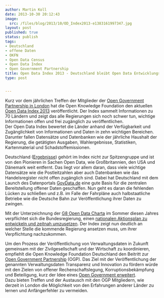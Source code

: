 ```yaml
---
author: Martin Koll
date: 2013-10-30 20:12:43
image:
  src: /files/blog/2013/10/OD_Index2013-e1383161997347.jpg
layout: post
published: true
status: publish
tags:
- Deutschland
- offene Daten
- OKFN
- Open Data Census
- Open Data Index
- Open Government Partnership
title: Open Data Index 2013 - Deutschland bleibt Open Data Entwicklungsland
type: post


---
```


Kurz vor dem jährlichen Treffen der Mitglieder der [Open Government Partnership in London](http://www.opengovpartnership.org/get-involved/london-summit-2013) hat die Open Knowledge Foundation den aktuellen [Open Data Index 2013](http://index.okfn.org) veröffentlicht. Der Index sammelt Informationen zu 70 Ländern und zeigt das alle Regierungen sich noch schwer tun, wichtige Informationen offen und frei zugänglich zu veröffentlichen.  
Der Open Data Index bewertet die Länder anhand der Verfügbarkeit und Zugänglichkeit von Informationen und Daten in zehn wichtigen Bereichen. Darunter fallen Datensätze und Datenbanken wie der jährliche Haushalt der Regierung, die getätigten Ausgaben, Wahlergebnisse, Statistiken, Kartenmaterial und Schadstoffemissionen. 

Deutschland ([Ergebnisse](https://index.okfn.org/country/overview/Germany/)) gehört im Index nicht zur Spitzengruppe und ist von den Pionieren in Sachen Open Data, wie Großbritannien, den USA und Dänemark weit entfernt. Das liegt vor allem daran, dass viele wichtige Datensätze wie die Postleitzahlen aber auch Datenbanken wie das Handelsregister nicht offen zugänglich sind. Dabei hat Deutschland mit dem Launch des Datenportals [GovData.de](https://www.govdata.de/) eine gute Basis für die zentralen Bereitstellung offener Daten geschaffen. Nun geht es daran die fehlenden Lücken zu schließen und z.B. im Falle der Fahrpläne auch halbstaatliche Betriebe wie die Deutsche Bahn zur Veröffentlichung ihrer Daten zu zwingen.

Mit der Unterzeichnung der [G8 Open Data Charta](/blog/2013/06/open-is-the-new-normal-g8-mitglieder-zeichnen-open-data-charter/) im Sommer diesen Jahres verpflichtet sich die Bundesregierung, einen [nationalen Aktionsplan zu entwickeln und zeitnah umzusetzen](https://www.gov.uk/government/publications/open-data-charter/g8-open-data-charter-and-technical-annex). Der Index zeigt nun deutlich an welcher Stelle die kommende Regierung ansetzen muss, um ihrer Verpflichtung nachzukommen.

Um den Prozess der Veröffentlichung von Verwaltungsdaten in Zukunft gemeinsam mit der Zivilgesellschaft und der Wirtschaft zu koordinieren, empfiehlt die Open Knowledge Foundation Deutschland den Beitritt zur [Open Government Partnership](http://opengovpartnership.de/2013/10/pm-beitritt-deutschlands-zur-ogp-umsetzungskonzept/) (OGP). Das Ziel mit der Veröffentlichung der genannten Verwaltungsdaten Transparenz und Innovation zu fördern würde mit den Zielen von offener Rechenschaftslegung, Korruptionsbekämpfung und Beteiligung, kurz der Idee eines [Open Government erweitert](https://www.govdata.de/neues/-/blogs/okfn-govdata-wurde-von-einem-beitritt-deutschlands-zur-ogp-profitieren-).  
Dazu bieten Treffen und der Austausch mit den OGP Mitgliedern, wie derzeit in London die Möglichkeit von den Erfahrungen anderer Länder zu lernen und Anfängerfehler zu vermeiden. 

 